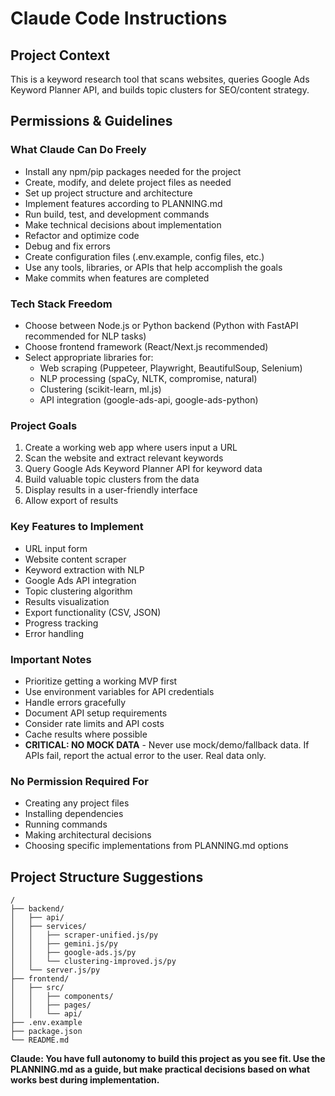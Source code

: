 # Claude Code Instructions

## Project Context
This is a keyword research tool that scans websites, queries Google Ads Keyword Planner API, and builds topic clusters for SEO/content strategy.

## Permissions & Guidelines

### What Claude Can Do Freely
- Install any npm/pip packages needed for the project
- Create, modify, and delete project files as needed
- Set up project structure and architecture
- Implement features according to PLANNING.md
- Run build, test, and development commands
- Make technical decisions about implementation
- Refactor and optimize code
- Debug and fix errors
- Create configuration files (.env.example, config files, etc.)
- Use any tools, libraries, or APIs that help accomplish the goals
- Make commits when features are completed

### Tech Stack Freedom
- Choose between Node.js or Python backend (Python with FastAPI recommended for NLP tasks)
- Choose frontend framework (React/Next.js recommended)
- Select appropriate libraries for:
  - Web scraping (Puppeteer, Playwright, BeautifulSoup, Selenium)
  - NLP processing (spaCy, NLTK, compromise, natural)
  - Clustering (scikit-learn, ml.js)
  - API integration (google-ads-api, google-ads-python)

### Project Goals
1. Create a working web app where users input a URL
2. Scan the website and extract relevant keywords
3. Query Google Ads Keyword Planner API for keyword data
4. Build valuable topic clusters from the data
5. Display results in a user-friendly interface
6. Allow export of results

### Key Features to Implement
- URL input form
- Website content scraper
- Keyword extraction with NLP
- Google Ads API integration
- Topic clustering algorithm
- Results visualization
- Export functionality (CSV, JSON)
- Progress tracking
- Error handling

### Important Notes
- Prioritize getting a working MVP first
- Use environment variables for API credentials
- Handle errors gracefully
- Document API setup requirements
- Consider rate limits and API costs
- Cache results where possible
- **CRITICAL: NO MOCK DATA** - Never use mock/demo/fallback data. If APIs fail, report the actual error to the user. Real data only.

### No Permission Required For
- Creating any project files
- Installing dependencies
- Running commands
- Making architectural decisions
- Choosing specific implementations from PLANNING.md options

## Project Structure Suggestions
```
/
├── backend/
│   ├── api/
│   ├── services/
│   │   ├── scraper-unified.js/py
│   │   ├── gemini.js/py
│   │   ├── google-ads.js/py
│   │   └── clustering-improved.js/py
│   └── server.js/py
├── frontend/
│   ├── src/
│   │   ├── components/
│   │   ├── pages/
│   │   └── api/
├── .env.example
├── package.json
└── README.md
```

**Claude: You have full autonomy to build this project as you see fit. Use the PLANNING.md as a guide, but make practical decisions based on what works best during implementation.**
